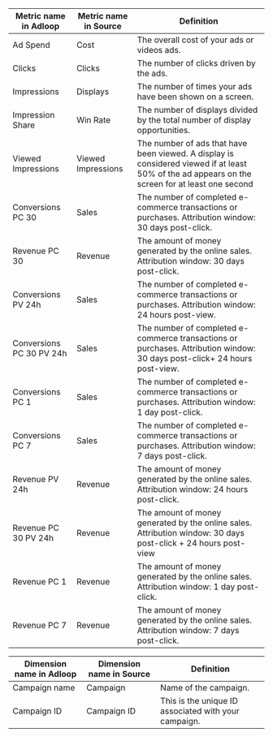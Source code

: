 

|  **Metric name in Adloop**  |  **Metric name in Source**  |  **Definition**  | 
|  --- |  --- |  --- | 
|  Ad Spend | Cost | The overall cost of your ads or videos ads. | 
|   Clicks | Clicks | The number of clicks driven by the ads. | 
|   Impressions | Displays | The number of times your ads have been shown on a screen. | 
|   Impression Share | Win Rate | The number of displays divided by the total number of display opportunities. | 
|  Viewed Impressions | Viewed Impressions | The number of ads that have been viewed. A display is considered viewed if at least 50% of the ad appears on the screen for at least one second | 
|   Conversions PC 30 | Sales | The number of completed e-commerce transactions or purchases. Attribution window: 30 days post-click. | 
|   Revenue PC 30 | Revenue | The amount of money generated by the online sales. Attribution window: 30 days post-click. | 
|   Conversions PV 24h | Sales | The number of completed e-commerce transactions or purchases. Attribution window: 24 hours post-view. | 
|   Conversions PC 30 PV 24h | Sales | The number of completed e-commerce transactions or purchases. Attribution window: 30 days post-click+ 24 hours post-view. | 
|   Conversions PC 1 | Sales | The number of completed e-commerce transactions or purchases. Attribution window: 1 day post-click. | 
|   Conversions PC 7 | Sales | The number of completed e-commerce transactions or purchases. Attribution window: 7 days post-click. | 
|   Revenue PV 24h | Revenue | The amount of money generated by the online sales. Attribution window: 24 hours post-click. | 
|   Revenue PC 30 PV 24h | Revenue | The amount of money generated by the online sales. Attribution window: 30 days post-click + 24 hours post-view | 
|   Revenue PC 1 | Revenue | The amount of money generated by the online sales. Attribution window: 1 day post-click. | 
|   Revenue PC 7 | Revenue | The amount of money generated by the online sales. Attribution window: 7 days post-click. | 



|  **Dimension name in Adloop**  |  **Dimension name in Source**  |  **Definition**  | 
|  --- |  --- |  --- | 
|   Campaign name | Campaign | Name of the campaign. | 
|   Campaign ID | Campaign ID | This is the unique ID associated with your campaign. | 





